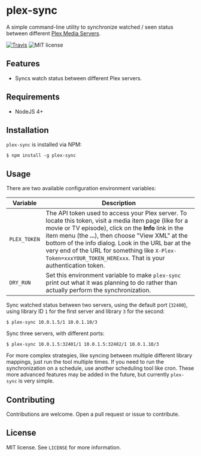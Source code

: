 # plex-sync

A simple command-line utility to synchronize watched / seen status between different [Plex Media Servers](https://plex.tv).

[![Travis](https://img.shields.io/travis/jacobwgillespie/plex-sync.svg?maxAge=2592000)](https://travis-ci.org/jacobwgillespie/plex-sync)
![MIT license](https://img.shields.io/badge/license-MIT-blue.svg?maxAge=2592000)

## Features

* Syncs watch status between different Plex servers.

## Requirements

* NodeJS 4+

## Installation

`plex-sync` is installed via NPM:

```shell
$ npm install -g plex-sync
```

## Usage

There are two available configuration environment variables:

Variable | Description
-------- | -----------
`PLEX_TOKEN` | The API token used to access your Plex server.  To locate this token, visit a media item page (like for a movie or TV episode), click on the **Info** link in the item menu (the **...**), then choose "View XML" at the bottom of the info dialog.  Look in the URL bar at the very end of the URL for something like `X-Plex-Token=xxxYOUR_TOKEN_HERExxx`.  That is your authentication token.
`DRY_RUN` | Set this environment variable to make `plex-sync` print out what it was planning to do rather than actually perform the synchronization.

Sync watched status between two servers, using the default port (`32400`), using library ID `1` for the first server and library `3` for the second:

```shell
$ plex-sync 10.0.1.5/1 10.0.1.10/3
```

Sync three servers, with different ports:

```shell
$ plex-sync 10.0.1.5:32401/1 10.0.1.5:32402/1 10.0.1.10/3
```

For more complex strategies, like syncing between multiple different library mappings, just run the tool multiple times.  If you need to run the synchronization on a schedule, use another scheduling tool like cron.  These more advanced features may be added in the future, but currently `plex-sync` is very simple.

## Contributing

Contributions are welcome.  Open a pull request or issue to contribute.

## License

MIT license.  See `LICENSE` for more information.
